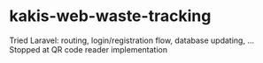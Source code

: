 # kakis-web-waste-tracking

Tried Laravel: routing, login/registration flow, database updating, ...<br>
Stopped at QR code reader implementation
